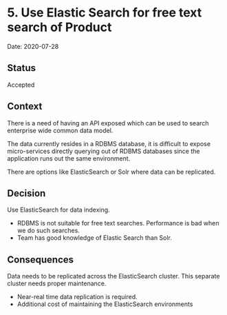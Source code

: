 # 5. Use Elastic Search for free text search of Product


Date: 2020-07-28

## Status

Accepted

## Context

There is a need of having an API exposed which can be used to search enterprise wide common data model.

The data currently resides in a RDBMS database, it is difficult to expose micro-services directly querying out of RDBMS databases since the application runs out the same environment.

There are options like ElasticSearch or Solr where data can be replicated.

## Decision

Use ElasticSearch for data indexing.
* RDBMS is not suitable for free text searches. Performance is bad when we do such searches.
* Team has good knowledge of Elastic Search than Solr.

## Consequences

Data needs to be replicated across the ElasticSearch cluster. This separate cluster needs proper maintenance.

* Near-real time data replication is required.
* Additional cost of maintaining the ElasticSearch environments
